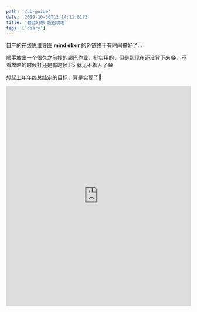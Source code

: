 ```yaml
---
path: '/ub-guide'
date: '2019-10-30T12:14:11.017Z'
title: '碧蓝幻想 超巴攻略'
tags: ['diary']
---
```


自产的在线思维导图 **mind elixir** 的外链终于有时间搞好了...

顺手放出一个很久之前抄的超巴作业，挺实用的，但是到现在还没背下来😂，不看攻略的时候打还是有时候 F5 就见不着人了😂

想起[上年年终总结](/2018-12-31-2018-summary)定的目标，算是实现了🤔

<iframe width="100%" height="600px" style="border:none" src="https://mind-elixir.com/#/map?id=5d40e4fda94fe2003d0cbdae&p=1&share=1">
